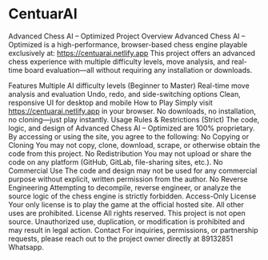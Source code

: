 # CentuarAI
Advanced Chess AI – Optimized
Project Overview
Advanced Chess AI – Optimized is a high-performance, browser-based chess engine playable exclusively at:
https://centuarai.netlify.app
This project offers an advanced chess experience with multiple difficulty levels, move analysis, and real-time board evaluation—all without requiring any installation or downloads.

Features
Multiple AI difficulty levels (Beginner to Master)
Real-time move analysis and evaluation
Undo, redo, and side-switching options
Clean, responsive UI for desktop and mobile
How to Play
Simply visit https://centuarai.netlify.app in your browser.
No downloads, no installation, no cloning—just play instantly.
Usage Rules & Restrictions (Strict)
The code, logic, and design of Advanced Chess AI – Optimized are 100% proprietary.
By accessing or using the site, you agree to the following:
No Copying or Cloning
You may not copy, clone, download, scrape, or otherwise obtain the code from this project.
No Redistribution
You may not upload or share the code on any platform (GitHub, GitLab, file-sharing sites, etc.).
No Commercial Use
The code and design may not be used for any commercial purpose without explicit, written permission from the author.
No Reverse Engineering
Attempting to decompile, reverse engineer, or analyze the source logic of the chess engine is strictly forbidden.
Access-Only License
Your only license is to play the game at the official hosted site.
All other uses are prohibited.
License
All rights reserved.
This project is not open source. Unauthorized use, duplication, or modification is prohibited and may result in legal action.
Contact
For inquiries, permissions, or partnership requests, please reach out to the project owner directly at 89132851 Whatsapp.
